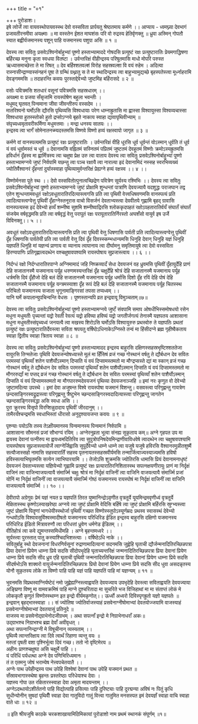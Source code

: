 +++
title = "०१"

+++
पुरोडाशः।  
इषे त्वोर्जे त्वा वायवस्थोपायवस्स्थ देवो वस्सविता प्रार्पयतु श्रेष्ठतमाय कर्मणे ।। आप्याय - ध्वमघ्न्या देवभागं प्रजावतीरनमीवा अयक्ष्माः ॥ मा वस्स्तेन ईशत माघशंसः परि वो रुद्रस्य हेतिर्वृणक्तु ॥ ध्रुवा अस्मिन् गोपतौ स्यात बह्वीर्यजमानस्य पशून् पाहि यजमानस्य पशुपा असि ॥ १ ॥  
  
देवस्य त्वा सवितुः प्रसवेऽश्विनोर्बाहुभ्यां पूष्णो हस्ताभ्यामाददे गोषदसि प्रत्युष्टं रक्षः प्रत्युष्टारातिः प्रेयमगाद्धिषणा बर्हिरच्छ मनुना कृता स्वधया वितष्टा । उर्वन्तरिक्षं वीहीन्द्रस्य परिषूतमासि माधो मोपरि परुस्त ऋध्यासमाच्छेत्ता ते मा रिषत् ॥ देव बर्हिश्शतवल्शं विरोह सहस्रवल्शा वि वयं रुहेम । अदित्या रास्नासीन्द्राण्यास्संनहनं पूषा ते ग्रन्थिं ग्रथ्नातु स ते मा स्थादिन्द्रस्य त्वा बाहुभ्यामुद्यच्छे बृहस्पतेस्त्वा मूर्ध्नाहरामि देवङ्गममसि ॥ तदाहरन्ति कवयः पुरस्ताद्देवेभ्यो जुष्टमिह बर्हिरासदे ॥ २ ॥  
  
वसोः पवित्रमसि शतधारं वसूनां पवित्रमसि सहस्रधारम् ।।  
अयक्ष्मा वः प्रजया सँसृजामि रायस्पोषेण बहुला भवन्तीः ।  
मधुमद् घृतवत् पिन्वमाना जीवा जीवन्तीरुप वस्सदेम ।।  
मातरिश्वनो घर्मोऽसि द्यौरसि पृथिव्यसि विश्वधायाः परेण धाम्नाह्रुतासि मा ह्वास्सा विश्वायुस्सा विश्वव्यचास्सा विश्वधाया हुतस्स्तोको हुतो द्रप्सोऽग्नये बृहते नाकाय स्वाहा द्यावापृथिवीभ्याम् ॥  
संपृच्यध्वमृतावरीरूर्मिणा मधुमत्तमाः । मन्द्रा धनस्य सातयः ।।  
इन्द्रस्य त्वा भागँ सोमेनातनच्म्यदस्तमसि विष्णवे विष्णो हव्यं रक्षस्वापो जागृत ॥ ३ ॥  
  
कर्मणे वां वानस्पत्यमसि प्रत्युष्टं रक्षः प्रत्युष्टरातिः । उर्वन्तरिक्षं वीहि धूरसि धूर्व धूर्वन्तं योऽस्मान् धूर्वति तं धूर्व यं वयं धूर्वामस्तं च धूर्व ॥ देवानामसि वह्नितमं सस्नितमं पप्रितमं जुष्टतमं देवहूतमं विष्णोः क्रमोऽस्यह्रुतमसि हविर्धानं दृँहस्व मा ह्वार्मिंत्रस्य त्वा चक्षुषा प्रेक्ष उरु त्वा वाताय देवस्य त्वा सवितुः प्रसवेऽश्विनोर्बाहुभ्यां पूष्णो हस्ताभ्यामग्नये जुष्टं निर्वपामि यछन्तु त्वा पञ्च रक्षायै त्वा नारात्या इदं देवानामिदं नस्सह स्वरभिव्यख्यं ज्योतिर्वैश्वानरं दृँहन्तां दुर्यास्स्वाहा पृथिव्यामुर्वन्तरिक्षं प्रेह्यग्ने हव्यं रक्षस्व ।। ४ ।।  
  
विष्णोर्मनसा पूते स्थः ।। देवो वस्सवितोत्पुनात्वच्छिद्रेण पवित्रेण सूर्यस्य रश्मिभिः ।। देवस्य त्वा सवितुः प्रसवेऽश्विनोर्बाहुभ्यां पूष्णो हस्ताभ्यामग्नये जुष्टं प्रोक्षामि शुन्धन्तां पात्राणि देवयज्यायै यदशुद्धः पराजघान तद्व एतेन शुन्धन्तामवधूतं रक्षोऽवधूतारातिरदित्यास्त्वगसि प्रति त्वा पृथिवी वेत्त्वधिषवणमसि वानस्पत्यं प्रति त्वादित्यास्त्वग्वेत्तु पृथिवीं दृँहाग्नेस्तनूरास वाचो विसर्जनं देवताभ्यस्त्वा देववीतये गृह्णामि बृहद् ग्रावासि वानस्पत्यस्स इदं देवेभ्यो हव्यँ शम्नीष्व सुशमि शम्नीष्वाद्रिरसि श्लोककृदपहतं रक्षोऽपहतारातिर्वयँ संघातँ संघातँ संजयेम वर्षवृद्धमसि प्रति त्वा वर्षवृद्धं वेत्तु परापूतं रक्षः परापूतारातिर्निरस्तो अघशँसो वायुर्व इष उर्जे विविनक्तु।। ५ ।।  
  
अवधूतं रक्षोऽवधूतारातिरदित्यास्त्वगसि प्रति त्वा पृथिवी वेत्तु धिषणासि पार्वती प्रति त्वादित्यास्त्वग्वेत्तु पृथिवीं दृँह धिषणासि पार्वतेयी प्रति त्वा पार्वती वेत्तु दिवं दृँह दिवस्स्कम्भधान्यमसि धिनुहि देवान् धिनुहि यज्ञं धिनुहि यज्ञपतिं धिनुहि मां यज्ञन्यं प्राणाय वा व्यानाय त्वापानाय त्वा दीर्घामनु समृतिमायुषे त्वा देवो वस्सविता हिरण्यपाणिः प्रतिगृह्णात्वदब्धेन वश्चक्षुषावपश्यामि रायस्पोषाय सुप्रजास्त्वाय ।। ६ ।।  
  
निर्दग्धं रक्षो निर्दग्धारातिरपाग्ने अग्निमामादं जहि निष्क्रव्यादँ सेधा देवयजनं वह ध्रुवमसि पृथिवीं दृँहायुर्देहि प्राणं देहि सजातानस्मै यजमानाय पर्यूह धरुणमस्यन्तरिक्षं दृँह चक्षुर्देहि श्रोत्रं देहि सजातानस्मै यजमानाय पर्यूह धर्त्रमसि दिवं दृँहौजो देहि बलं देहि सजातानस्मै यजमानाय पर्यूह धर्मासि दिशो दृँह रयिं देहि पोषं देहि सजातानस्मै यजमानाय पर्यूह यन्त्रमस्याशा दृँह रूपं देहि बलं देहि सजातानस्मै यजमानाय पर्यूह चितस्स्थ परिचितो यजमानस्य सजाता भृगूनामाङ्गिरसां तपसा तप्यध्वम् ।।  
यानि घर्मे कपालान्युपचिन्वन्ति वेधसः । पूष्णस्तान्यपि व्रत इन्द्रवायू विमुञ्चताम्॥७॥  
  
देवस्य त्वा सवितुः प्रसवेऽश्विनोर्बाहुभ्यां पूष्णो हस्ताभ्यामग्नये जुष्टँ संवपामि समाप ओषधीभिस्समोषधयो रसेन मधुना मधुमतीः पृच्यन्तां यद्वो रेवती रेवत्यं यद्वो हविष्या हविष्यं यद्वो जगतीर्जगत्यं तेनास्मै यज्ञपतय आशासाना मधुना मधुमतीस्संपृच्यध्वं जनयत्यै त्वा मखस्य शिरोऽसि घर्मोऽसि विश्वायुरुरु प्रथस्वोरु ते यज्ञपतिः प्रथतां प्रत्युष्टं रक्षः प्रत्युष्टारातिर्देवस्त्वा सविता श्रपयतु वर्षिष्ठेऽधिनाकेऽग्निस्ते तन्वं मा हिंसीदग्ने ब्रह्म गृहीष्वैकताय स्वाहा द्वितीय स्वाहा त्रिताय स्वाहा ॥ ८ ॥  
  
देवस्य त्वा सवितुः प्रसवेऽश्विनोर्बाहुभ्यां पूष्णो हस्ताभ्यामादद इन्द्रस्य बाहुरसि दक्षिणस्सहस्रभृष्टिश्शततेजा वायुरसि तिग्मतेजाः पृथिवि देवयजन्योषध्यास्ते मूलं मा हिँसिषं व्रजं गच्छ गोस्थानं वर्षतु ते द्यौर्बधान देव सवितः परमस्यां पृथिव्याँ शतेन पाशैर्योऽस्मान् दिप्सति यं वयं दिप्सामस्तमतो मा मौग्द्रप्सस्ते द्यां मा स्कान् व्रजं गच्छ गोस्थानं वर्षतु ते द्यौर्बधान देव सवितः परमस्यां पृथिव्याँ शतेन पाशैर्योऽस्मान् दिप्सति यं वयं दिप्सामस्तमतो मा मौगररुर्द्यां मा पप्तद् व्रजं गच्छ गोस्थानं वर्षतु ते द्यौर्बधान देव सवितः परमस्यां पृथिव्याँ शतेन पाशैर्योऽस्मान् दिप्सति यं वयं दिप्सामस्तमतो मा मौगपाररुमदेवयजनं पृथिव्या देवयजनाञ्जहि ॥ इमां नरः कृणुत वो देवेभ्यो जुष्टामदित्या उपस्थे । इमां देवा अजुषन्त विश्वे रायस्पोषा यजमानं विशन्तु। वसवस्त्वा परिगृह्णन्तु गायत्रेण छन्दसाङ्गिरस्वद्रुद्रास्त्वा परिगृह्णन्तु त्रैष्टुभेन च्छन्दसाङ्गिरस्वदादित्यास्त्वा परिगृह्णन्तु जागतेन च्छन्दसाङ्गिरस्वद्धा असि स्वधा असि ।।  
पुरा क्रूरस्य विसृपो विरप्शिन्नुदादाय पृथिवीं जीरदानुम् ।।  
तामैरयँश्चन्द्रमसि स्वधाभिस्तां धीरासो अनुदृश्यायजन्त कवयः ॥ ९ ॥  
  
पृश्न्याः पयोऽसि तस्य तेऽक्षीयमानस्य पिन्वमानस्य पिन्वमानं निर्वपामि ॥  
आशासाना सौमनसं प्रजां सौभाग्यं रयिम् । अग्नेरनुव्रता भूत्वा संनह्य सुकृताय कम्॥ अग्ने गृहपत उप मा ह्वयस्व देवानां पत्नीरुप मा ह्वयध्वमदितिरिव त्वा सुपुत्रोपनिषदेयमिन्द्राणीवाविधवेषे त्वादब्धेन त्वा चक्षुषावपश्यामि रायस्पोषाय सुप्रजास्त्वायोर्जे त्वाग्नेर्जिह्वासि सुपूर्देवेभ्यो धाम्ने धाम्ने त्वा यजुषे यजुषे हविरसि वैश्वानरमुन्नीतशुष्मैं सत्यौजास्सहो नामासि सहस्वारातिँ सहस्व पृतनायतस्सहस्रवीर्यमसि तन्मार्जित्वाज्यस्याज्यमसि हविषो हविस्सत्याभिघृतमसि सत्येन त्वाभिघारयामि ।। तेजोऽसि शुक्रमसि ज्योतिरसि धामासि प्रियं देवानामनाधृष्टं देवयजनं देवताभ्यस्त्वा यज्ञियेभ्यो गृह्णामि प्रत्युष्टं रक्षः प्रत्यारातिरनिशितास्स्थ सपत्नक्षयणीरायुः प्राणं मा निर्दृक्षं वाजिनं त्वा वाजिन्वाजयत्यायै संमार्ज्मि चक्षुः श्रोत्रं मा निर्दृक्षं वाजिनीं त्वा वाजिनि वाजयत्यायै संमार्ज्मि प्रजां योनिं मा निर्दृक्षं वाजिनीं त्वा वाजयत्यायै संमार्ज्मि गोष्ठं यजमानस्य रायस्पोषं मा निर्दृक्षं वाजिनीं त्वा वाजिनि वाजयत्यायै संमार्ज्मि ।। १० ।।  
  
देवीरापो अग्रेगुवः प्रेमं यज्ञं नयत प्र यज्ञपतिं तिरत युष्मानिन्द्रोऽवृणीत वृत्रतूर्ये यूयमिन्द्रमवृणीध्वं वृत्रतूर्ये मेक्षितास्स्थ कृष्णोऽस्याखरेष्ठा अग्नये त्वा जुष्टं प्रोक्षामि वेदिसि बर्हिषे त्वा जुष्टं प्रोक्षामि बर्हिरसि स्रुग्भ्यस्त्वा जुष्टं प्रोक्षामि पितॄणां भागधेयीस्स्थोर्जा पृथिवीं गच्छत विष्णोस्स्तुपोऽस्यूर्णम्रदः प्रथस्व स्वासस्थं देवेभ्यो गन्धवोंऽसि विश्वावसुर्विश्वस्मादीषतो यजमानस्य परिधिरिड ईडित इन्द्रस्य बाहुरसि दक्षिणो यजमानस्य परिधिरिड ईडितो मित्रावरुणौ त्वा परिधत्तां ध्रुवेण धर्मणेड ईडितम् ।।  
वीतिहोत्रं त्वा कवे द्युमन्तस्समिधीमहि । अग्ने बृहन्तमध्वरे ।।  
सूर्यस्त्वा पुरस्तात् पातु कस्याश्चिदभिशस्त्याः । वर्षिष्ठेऽधि नाके ।।  
सवितुर्बाहू स्थो देवजनानां विधरणिर्वसूनां रुद्राणामादित्यानां सदनमसि जुह्वेहि घृताची द्यौर्जन्मनादितिरच्छिन्नपत्रा प्रिया देवानां प्रियेण धाम्ना प्रिये सदसि सीदोपभृदेहि घृताच्यन्तरिक्षं जन्मनादितिरच्छिन्नपत्रा प्रिया देवानां प्रियेण धाम्ना प्रिये सदसि सीद ध्रुव एहि घृताची पृथिवी जन्मनादिरतिच्छिन्नपत्रा प्रिया देवानां प्रियेण धाम्ना प्रिये सदसि सीदर्षभोऽसि शाक्वरो वायुर्जन्मनादितिरच्छिन्नपत्रः प्रियो देवानां प्रियेण धाम्ना प्रिये सदसि सीद धुवा असदन्नृतस्य योनौ सुकृतस्य लोके ता विष्णो पाहि पाहि यज्ञं पाहि यज्ञपतिं पाहि मां यज्ञन्यम् ॥ ११ ॥  
  
भुवनमसि विप्रथस्वाग्निर्यष्टेदं नमो जुह्वेह्यग्निस्त्वाह्वयति देवयज्याय उपभृदेहि देवस्त्वा सविताह्वयति देवयज्याया अङ्घ्रिणा विष्णू मा वामवक्रमिषं पाहि माग्ने दुश्चरितादा मा सुचरिते भज विजिहाथां मा मा संताप्तं लोकं मे लोककृतौ कृणुतं विष्णोस्स्थाम्न इत इन्द्रो वीर्यमकृणोत्।। ऊर्ध्वो अध्वरो दिविस्पृगह्रुतो यज्ञो यज्ञपतेः ॥ इन्द्रवान् बृहद्भास्स्वाहा ।। सं ज्योतिषा ज्योतिर्वाजस्याहं प्रसवेनाग्नीषोमाभ्यां देवतयोज्जयामि वाजस्याहं प्रसवेनाग्नीषोमाभ्यां देवतयासुं प्रतिनुदे ॥  
वाजस्य मा प्रसवेनोद्ग्राभेनोदजीग्रभम् । अथा सपत्नाँ इन्द्रो मे निग्राभेनाधराँ अकः॥  
उद्ग्राभश्च निग्राभश्च ब्रह्म देवाँ अवीवृधत् ।  
अथा सपत्नानिन्द्राग्नी मे विषूचीनान् व्यस्यताम् ।।  
पृथिव्यै त्वान्तरिक्षाय त्वा दिवे त्वार्थं रिहाणा व्यन्तु वयः ॥  
 मरुतां पृषती वशा पृश्निर्भूत्वा दिवं गच्छ। ततो नो वृष्टिमेरय ॥  
अहीनः प्राणश्चक्षुष्पा असि चक्षुर्मे पाहि ।।  
यं परिधिं पर्यधत्था अग्ने देव पणिभिरिध्यमानः ।  
तं त एतमनु जोषं भराम्येष नेत्त्वपचेतयातै ।।  
अग्नेः पाथ उपेहीन्द्रस्य पाथ उपेहि विश्वेषां देवानां पाथ उपेहि यजमानं प्रथत ॥  
सँस्रावभागास्स्थेषा बृहन्तः प्रस्तरेष्ठाः परिधेयाश्च देवाः ।  
यज्ञस्य गोपा उत रक्षितारस्स्वाहा देवा अमृता मादयन्ताम् ।।  
अग्नेऽदब्धायोऽशीर्ततनो पाहि विद्योत्पाहि प्रसित्याः पाहि दुरिष्ट्याः पाहि दुरद्मन्या अविषं नः पितुं कृधि सुधीन्योनीन् सुषदां पृथिवीँ स्वाहा देवा गातुविदो गातुं वित्त्वा गातुमित मनसस्पत इमं देवयज्ञँ स्वाहा वाचि स्वाहा वाते धाः ॥ १२ ॥  
  
  
॥ इति श्रीयजुषि काठके चरकशाखायामिठिमिकायां पुरोडाशो नाम प्रथमं स्थानकं संपूर्णम् ॥१॥